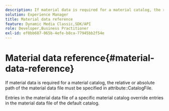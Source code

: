 ```yaml
---
description: If material data is required for a material catalog, the relative or absolute path of the material data file must be specified in attribute CatalogFile.
solution: Experience Manager
title: Material data reference
feature: Dynamic Media Classic,SDK/API
role: Developer,Business Practitioner
exl-id: ef0bb687-065b-4efe-b8ca-77945bb2f54e
---
```

# Material data reference{#material-data-reference}

If material data is required for a material catalog, the relative or absolute path of the material data file must be specified in attribute::CatalogFile.

Entries in the material data file of a specific material catalog override entries in the material data file of the default catalog.
